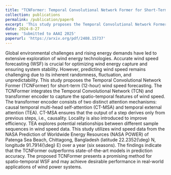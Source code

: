 ```yaml
---
title: "TCNFormer: Temporal Convolutional Network Former for Short-Term Wind Speed Forecasting"
collection: publications
permalink: /publication/paper6
excerpt: 'This study proposes the Temporal Convolutional Network Former (TCNFormer) for short-term (12-hour) wind speed forecasting.'
date: 2024-8-27
venue: 'Submitted to AAAI 2025'
paperurl: 'https://arxiv.org/pdf/2408.15737'
---
```


Global environmental challenges and rising energy demands have led to extensive exploration of wind energy technologies. Accurate wind speed forecasting (WSF) is crucial for optimizing wind energy capture and ensuring system stability. However, predicting wind speed remains challenging due to its inherent randomness, fluctuation, and unpredictability. This study proposes the Temporal Convolutional Network Former (TCNFormer) for short-term (12-hour) wind speed forecasting. The TCNFormer integrates the Temporal Convolutional Network (TCN) and transformer encoder to capture the spatio-temporal features of wind speed. The transformer encoder consists of two distinct attention mechanisms: causal temporal multi-head self-attention (CT-MSA) and temporal external attention (TEA). CT-MSA ensures that the output of a step derives only from previous steps, i.e., causality. Locality is also introduced to improve efficiency. TEA explores potential relationships between different sample sequences in wind speed data. This study utilizes wind speed data from the NASA Prediction of Worldwide Energy Resources (NASA POWER) of Patenga Sea Beach, Chittagong, Bangladesh (latitude 22.2352{\deg} N, longitude 91.7914{\deg} E) over a year (six seasons). The findings indicate that the TCNFormer outperforms state-of-the-art models in prediction accuracy. The proposed TCNFormer presents a promising method for spatio-temporal WSF and may achieve desirable performance in real-world applications of wind power systems.